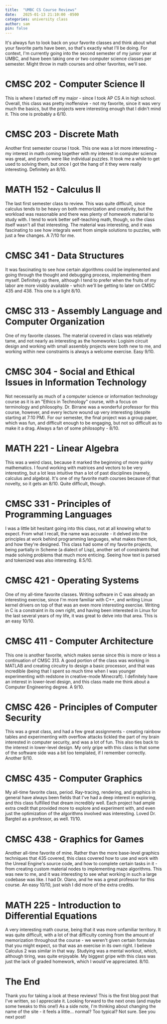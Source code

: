 ```yaml
---
title:  "UMBC CS Course Reviews"
date:   2025-01-13 21:10:00 -0500
categories: university class
author: sam
pin: false
---
```


It's always fun to look back on your favorite classes and think about what your favorite parts have been, so that's exactly what I'll be doing. For context, I'm currently going into the second semester of my junior year at UMBC, and have been taking one or two computer science classes per semester. Might throw in math courses and other favorites, we'll see.

# CMSC 202 - Computer Science II

This is where I started off my major - since I took AP CS A in high school. Overall, this class was pretty inoffensive - not my favorite, since it was very much the basics, but the projects were interesting enough that I didn't mind it. This one is probably a 6/10.

# CMSC 203 - Discrete Math

Another first semester course I took. This one was a lot more interesting - my interest in math coming together with my interest in computer science was great, and proofs were like individual puzzles. It took me a while to get used to solving them, but once I got the hang of it they were really interesting. Definitely an 8/10.

# MATH 152 - Calculus II

The last first semester class to review. This was quite difficult, since calculus tends to be heavy on both memorization and creativity, but the workload was reasonable and there was plenty of homework material to study with. I tend to work better self-teaching math, though, so the class itself wasn't all that interesting. The material was interesting, and it was fascinating to see how integrals went from simple solutions to puzzles, with just a few changes. A 7/10 for me.

# CMSC 341 - Data Structures

It was fascinating to see how certain algorithms could be implemented and going through the thought and debugging process, implementing them myself. Definitely up there, although I tend to prefer when the fruits of my labor are more visibly available - which we'll be getting to later on CMSC 435 and 438. This one is a light 8/10.

# CMSC 313 - Assembly Language and Computer Organization

One of my favorite classes. The material covered in class was relatively tame, and not nearly as interesting as the homeworks: Logisim circuit design and working with small assembly projects were both new to me, and working within new constraints is always a welcome exercise. Easy 9/10.

# CMSC 304 - Social and Ethical Issues in Information Technology

Not necessarily as much of a computer science or information technology course as it is an "Ethics in Technology" course, with a focus on terminology and philosophy. Dr. Birrane was a wonderful professor for this course, however, and every lecture wound up very interesting (despite starting at 7:10 PM). For our semester, the final project was a group paper, which was fun, and difficult enough to be engaging, but not so difficult as to make it a drag. Always a fan of some philosophy - 8/10.

# MATH 221 - Linear Algebra

This was a weird class, because it marked the beginning of more quirky mathematics. I found working with matrices and vectors to be very interesting, but a lot less intuitive than a lot of past disciplines (namely, calculus and algebra). It's one of my favorite math courses because of that novelty, so it gets an 8/10. Quite difficult, though.

# CMSC 331 - Principles of Programming Languages

I was a little bit hesitant going into this class, not at all knowing what to expect. From what I recall, the name was accurate - it delved into the principles at work behind programming languages, what makes them tick, and how they're designed. This class had some of my favorite projects, being partially in Scheme (a dialect of Lisp), another set of constraints that made solving problems that much more enticing. Seeing how text is parsed and tokenized was also interesting. 8.5/10.

# CMSC 421 - Operating Systems

One of my all-time favorite classes. Writing software in C was already an interesting exercise, since I'm more familiar with C++, and writing Linux kernel drivers on top of that was an even more interesting exercise. Writing in C is a constraint in its own right, and having been interested in Linux for the last several years of my life, it was great to delve into that area. This is an easy 10/10.

# CMSC 411 - Computer Architecture

This one is another favorite, which makes sense since this is more or less a continuation of CMSC 313. A good portion of the class was working in MATLAB and creating circuitry to design a basic processor, and that was incredible (being that I spent so much time when I was younger experimenting with redstone in creative-mode Minecraft). I definitely have an interest in lower-level design, and this class made me think about a Computer Engineering degree. A 9/10.

# CMSC 426 - Principles of Computer Security

This was a great class, and had a few great assignments - creating rainbow tables and experimenting with overflow attacks tickled the part of my brain interested in computer security, and was a lot of fun. This also ties back to the interest in lower-level design. My only gripe with this class is that some of the software side was a bit too templated, if I remember correctly. Another 9/10.

# CMSC 435 - Computer Graphics

My all-time favorite class, period. Ray-tracing, rendering, and graphics in general have always been fields that I've had a deep interest in exploring, and this class fulfilled that dream incredibly well. Each project had ample extra credit that provided more to explore and experiment with, and even just the optimization of the algorithms involved was interesting. Loved Dr. Bargteil as a professor, as well. 11/10.

# CMSC 438 - Graphics for Games

Another all-time favorite of mine. Rather than the more base-level graphics techniques that 435 covered, this class covered how to use and work with the Unreal Engine's source code, and how to complete certain tasks in it - from creating custom material nodes to implementing maze algorithms. This was new to me, and it was interesting to see what working in such a large codebase was like. I had Dr. Olano, and he was a great professor for this course. An easy 10/10, just wish I did more of the extra credits.

# MATH 225 - Introduction to Differential Equations

A very interesting math course, being that it was more unfamiliar territory. It was quite difficult, with a lot of that difficulty coming from the amount of memorization throughout the course - we weren't given certain formulas that you might expect, so that was an exercise in its own right. I believe Calculus 2 was similar in that way. Studying was a mental workout, which, although tiring, was quite enjoyable. My biggest gripe with this class was just the lack of graded homework, which I would've appreciated. 8/10.

# The End

Thank you for taking a look at these reviews! This is the first blog post that I've written, so I appreciate it. Looking forward to the next ones (and maybe some tweaks to this one!) As a side note, I'm thinking about changing the name of the site - it feels a little... normal? Too typical? Not sure. See you next post!